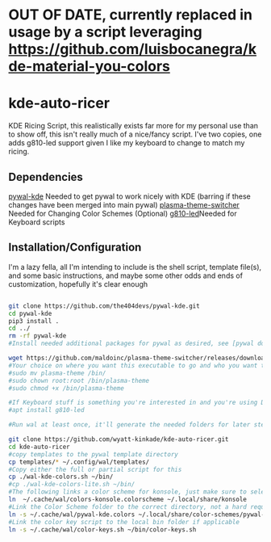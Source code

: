 # OUT OF DATE, currently replaced in usage by a script leveraging https://github.com/luisbocanegra/kde-material-you-colors

# kde-auto-ricer
KDE Ricing Script, this realistically exists far more for my personal use than to show off, this isn't really much of a nice/fancy script. I've two copies, one adds g810-led support given I like my keyboard to change to match my ricing.

## Dependencies

[pywal-kde](https://github.com/the404devs/pywal-kde) Needed to get pywal to work nicely with KDE (barring if these changes have been merged into main pywal)
[plasma-theme-switcher](https://github.com/maldoinc/plasma-theme-switcher/releases/download/v0.1/plasma-theme) Needed for Changing Color Schemes
(Optional)
[g810-led](https://github.com/MatMoul/g810-led)Needed for Keyboard scripts

## Installation/Configuration

I'm a lazy fella, all I'm intending to include is the shell script, template file(s), and some basic instructions, and maybe some other odds and ends of customization, hopefully it's clear enough

```bash

git clone https://github.com/the404devs/pywal-kde.git
cd pywal-kde
pip3 install .
cd ../
rm -rf pywal-kde
#Install needed additional packages for pywal as desired, see [pywal documentation](https://github.com/dylanaraps/pywal/wiki/Installation#backends)

wget https://github.com/maldoinc/plasma-theme-switcher/releases/download/v0.1/plasma-theme
#Your choice on where you want this executable to go and who you want to access it, I'm just putting this where I put it
#sudo mv plasma-theme /bin/
#sudo chown root:root /bin/plasma-theme
#sudo chmod +x /bin/plasma-theme

#If Keyboard stuff is something you're interested in and you're using Debian/Ubuntu
#apt install g810-led

#Run wal at least once, it'll generate the needed folders for later steps

git clone https://github.com/wyatt-kinkade/kde-auto-ricer.git
cd kde-auto-ricer
#copy templates to the pywal template directory
cp templates/* ~/.config/wal/templates/
#Copy either the full or partial script for this
cp ./wal-kde-colors.sh ~/bin/
#cp ./wal-kde-colors-lite.sh ~/bin/
#The following links a color scheme for konsole, just make sure to select the theme for konsole... Settings, Edit Current Profile, Appearance Tab, "Colorscheme generated by wal"
ln  ~/.cache/wal/colors-konsole.colorscheme ~/.local/share/konsole
#Link the Color Scheme folder to the correct directory, not a hard requirement, but imo it's good to be organized
ln -s ~/.cache/wal/pywal-kde.colors ~/.local/share/color-schemes/pywal-kde.colors
#Link the color key script to the local bin folder if applicable
ln -s ~/.cache/wal/color-keys.sh ~/bin/color-keys.sh
```


